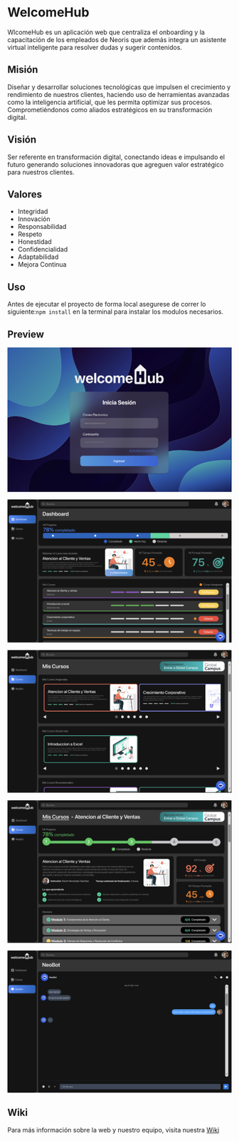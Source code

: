 # WelcomeHub
WlcomeHub es un aplicación web que centraliza el onboarding y la capacitación de los empleados de Neoris que además integra un asistente virtual inteligente para resolver dudas y sugerir contenidos.

## Misión
Diseñar y desarrollar soluciones tecnológicas que impulsen el crecimiento y rendimiento de nuestros clientes, haciendo uso de herramientas avanzadas como la inteligencia artificial,  que les permita optimizar sus procesos. Comprometiéndonos como aliados estratégicos en su transformación digital.

## Visión
Ser referente en transformación digital, conectando ideas e impulsando el futuro generando soluciones innovadoras que agreguen valor estratégico para nuestros clientes.

## Valores
- Integridad
- Innovación
- Responsabilidad
- Respeto
- Honestidad
- Confidencialidad
- Adaptabilidad
- Mejora Continua

## Uso
Antes de ejecutar el proyecto de forma local asegurese de correr lo siguiente:`npm install` en la terminal para instalar los modulos necesarios.

## Preview

![](/repository_assets/Login.png)

![](/repository_assets/Dashboard.png)

![](/repository_assets/Courses.png)

![](/repository_assets/CourseProgress.png)

![](/repository_assets/NeoBot.png)

## Wiki
Para más información sobre la web y nuestro equipo, visita nuestra [Wiki](https://github.com/mykrex/welcomehub/wiki)